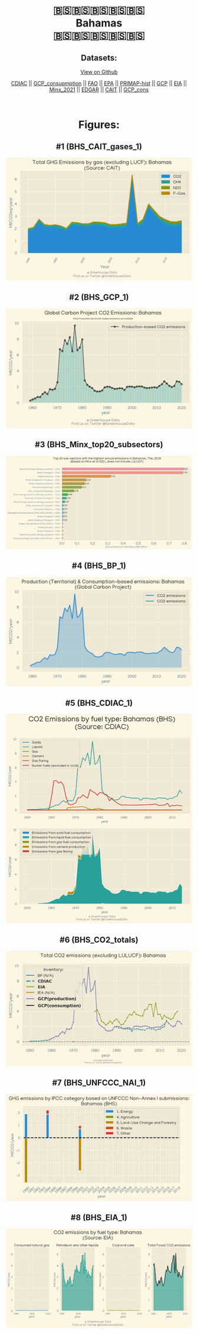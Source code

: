 
<center>
<h1 align="center">
🇧🇸🇧🇸🇧🇸🇧🇸🇧🇸
<br>
Bahamas
<br>
🇧🇸🇧🇸🇧🇸🇧🇸🇧🇸
</h1>
<h2>Datasets:</h2>
<p><a href="https://github.com/dquintani/Greenhouse-Data/tree/master/country_data/BHS_Bahamas/data">View on Github</a>
<br></p><p><a href="data/BHS_CDIAC.csv">CDIAC</a> || <a href="data/BHS_GCP_consupmption.csv">GCP_consupmption</a> || <a href="data/BHS_FAO.csv">FAO</a> || <a href="data/BHS_EPA.csv">EPA</a> || <a href="data/BHS_PRIMAP-hist.csv">PRIMAP-hist</a> || <a href="data/BHS_GCP.csv">GCP</a> || <a href="data/BHS_EIA.csv">EIA</a> || <a href="data/BHS_Minx_2021.csv">Minx_2021</a> || <a href="data/BHS_EDGAR.csv">EDGAR</a> || <a href="data/BHS_CAIT.csv">CAIT</a> || <a href="data/BHS_GCP_cons.csv">GCP_cons</a></p><p><br></p>
<h1>Figures:</h1><h2>#1 (BHS_CAIT_gases_1)</h2>
<p><img alt="" src="figures/BHS_CAIT_gases_1.png" /></p><h2>#2 (BHS_GCP_1)</h2>
<p><img alt="" src="figures/BHS_GCP_1.png" /></p><h2>#3 (BHS_Minx_top20_subsectors)</h2>
<p><img alt="" src="figures/BHS_Minx_top20_subsectors.png" /></p><h2>#4 (BHS_BP_1)</h2>
<p><img alt="" src="figures/BHS_BP_1.png" /></p><h2>#5 (BHS_CDIAC_1)</h2>
<p><img alt="" src="figures/BHS_CDIAC_1.png" /></p><h2>#6 (BHS_CO2_totals)</h2>
<p><img alt="" src="figures/BHS_CO2_totals.png" /></p><h2>#7 (BHS_UNFCCC_NAI_1)</h2>
<p><img alt="" src="figures/BHS_UNFCCC_NAI_1.png" /></p><h2>#8 (BHS_EIA_1)</h2>
<p><img alt="" src="figures/BHS_EIA_1.png" /></p>